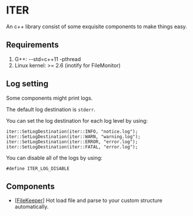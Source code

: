# ITER #
An c++ library consist of some exquisite components to make things easy.

## Requirements ##
1. G++: --std=c++11 -pthread
2. Linux kernel: >= 2.6 (inotify for FileMonitor)

## Log setting ##
Some components might print logs.

The default log destination is ```stderr```.

You can set the log destination for each log level by using:
```
iter::SetLogDestination(iter::INFO, "notice.log");
iter::SetLogDestination(iter::WARN, "warning.log");
iter::SetLogDestination(iter::ERROR, "error.log");
iter::SetLogDestination(iter::FATAL, "error.log");
```

You can disable all of the logs by using:
```
#define ITER_LOG_DISABLE
```

## Components ##
* [[FileKeeper](https://github.com/qianyl/iter/tree/master/include/iter/filekeeper)] Hot load file and parse to your custom structure automatically.

